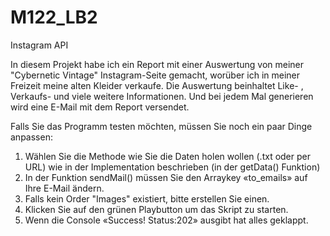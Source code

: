 # M122_LB2

Instagram API

In diesem Projekt habe ich ein Report mit einer Auswertung von meiner "Cybernetic Vintage"
Instagram-Seite gemacht, worüber ich in meiner Freizeit meine alten Kleider verkaufe. Die Auswertung
beinhaltet Like- , Verkaufs- und viele weitere Informationen. 
Und bei jedem Mal generieren wird eine E-Mail mit dem Report versendet.

Falls Sie das Programm testen möchten, müssen Sie noch ein paar Dinge anpassen:
1.	Wählen Sie die Methode wie Sie die Daten holen wollen (.txt oder per URL) wie in der Implementation beschrieben (in der getData() Funktion)
2.	In der Funktion sendMail() müssen Sie den Arraykey «to_emails» auf Ihre E-Mail ändern.
3.	Falls kein Order "Images" existiert, bitte erstellen Sie einen.
4.	Klicken Sie auf den grünen Playbutton um das Skript zu starten.
5.	Wenn die Console «Success! Status:202» ausgibt hat alles geklappt.
